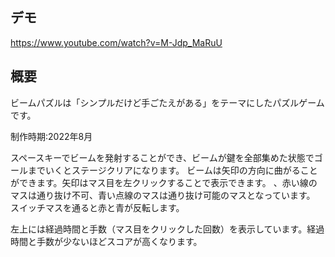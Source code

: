 ## デモ
https://www.youtube.com/watch?v=M-Jdp_MaRuU

## 概要
ビームパズルは「シンプルだけど手ごたえがある」をテーマにしたパズルゲームです。

制作時期:2022年8月

スペースキーでビームを発射することができ、ビームが鍵を全部集めた状態でゴールまでいくとステージクリアになります。
ビームは矢印の方向に曲がることができます。矢印はマス目を左クリックすることで表示できます。
、赤い線のマスは通り抜け不可、青い点線のマスは通り抜け可能のマスとなっています。
スイッチマスを通ると赤と青が反転します。

左上には経過時間と手数（マス目をクリックした回数）を表示しています。経過時間と手数が少ないほどスコアが高くなります。

